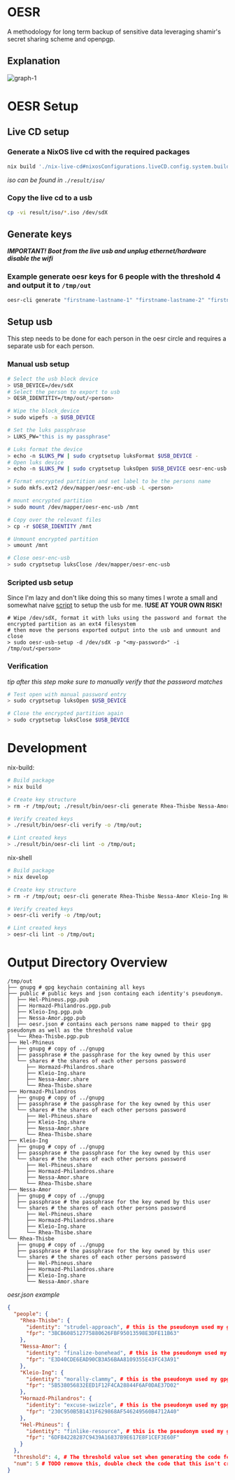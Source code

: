 # OESR

A methodology for long term backup of sensitive data leveraging shamir's secret sharing scheme and openpgp.

## Explanation

![graph-1](./media/ssss-split-graph.png)

# OESR Setup

## Live CD setup

### Generate a NixOS live cd with the required packages
```sh
nix build './nix-live-cd#nixosConfigurations.liveCD.config.system.build.isoImage' 
```
_iso can be found in `./result/iso/`_ 

### Copy the live cd to a usb
```sh
cp -vi result/iso/*.iso /dev/sdX
```

## Generate keys

***IMPORTANT! Boot from the live usb and unplug ethernet/hardware disable the wifi***

### Example generate oesr keys for 6 people with the threshold 4 and output it to `/tmp/out`
```sh
oesr-cli generate "firstname-lastname-1" "firstname-lastname-2" "firstname-lastname-3" "firstname-lastname-4" "firstname-lastname-5" "firstname-lastname-6" -t 4 -o /tmp/out
```

## Setup usb

This step needs to be done for each person in the oesr circle and requires a separate usb for each person.

### Manual usb setup

```sh
# Select the usb block device
> USB_DEVICE=/dev/sdX
# Select the person to export to usb
> OESR_IDENTITIY=/tmp/out/<person>

# Wipe the block_device
> sudo wipefs -a $USB_DEVICE

# Set the luks passphrase
> LUKS_PW="this is my passphrase"

# Luks format the device
> echo -n $LUKS_PW | sudo cryptsetup luksFormat $USB_DEVICE -
# Open luks device
> echo -n $LUKS_PW | sudo cryptsetup luksOpen $USB_DEVICE oesr-enc-usb -

# Format encrypted partition and set label to be the persons name
> sudo mkfs.ext2 /dev/mapper/oesr-enc-usb -L <person>

# mount encrypted partition
> sudo mount /dev/mapper/oesr-enc-usb /mnt

# Copy over the relevant files
> cp -r $OESR_IDENTITY /mnt

# Unmount encrypted partition
> umount /mnt

# Close oesr-enc-usb
> sudo cryptsetup luksClose /dev/mapper/oesr-enc-usb

```

### Scripted usb setup
Since I'm lazy and don't like doing this so many times I wrote a small and somewhat naive [script](./oesr_usb_setup.py) to setup the usb for me. **!USE AT YOUR OWN RISK!**
```
# Wipe /dev/sdX, format it with luks using the password and format the encrypted partition as an ext4 filesystem
# then move the persons exported output into the usb and unmount and close
> sudo oesr-usb-setup -d /dev/sdX -p "<my-password>" -i /tmp/out/<person>
```

### Verification
_tip after this step make sure to manually verify that the password matches_

```sh
# Test open with manual password entry
> sudo cryptsetup luksOpen $USB_DEVICE

# Close the encrypted partition again
> sudo cryptsetup luksClose $USB_DEVICE
```

# Development

nix-build:
```sh
# Build package
> nix build

# Create key structure
> rm -r /tmp/out; ./result/bin/oesr-cli generate Rhea-Thisbe Nessa-Amor Kleio-Ing Hormazd-Philandros Hel-Phineus -t 4 -o /tmp/out;

# Verify created keys
> ./result/bin/oesr-cli verify -o /tmp/out;

# Lint created keys
> ./result/bin/oesr-cli lint -o /tmp/out;
```

nix-shell
```sh
# Build package
> nix develop

# Create key structure
> rm -r /tmp/out; oesr-cli generate Rhea-Thisbe Nessa-Amor Kleio-Ing Hormazd-Philandros Hel-Phineus -t 4 -o /tmp/out;

# Verify created keys
> oesr-cli verify -o /tmp/out;

# Lint created keys
> oesr-cli lint -o /tmp/out;
```

# Output Directory Overview

```
/tmp/out
├── gnupg # gpg keychain containing all keys
├── public # public keys and json containg each identity's pseudonym.
│  ├── Hel-Phineus.pgp.pub
│  ├── Hormazd-Philandros.pgp.pub
│  ├── Kleio-Ing.pgp.pub
│  ├── Nessa-Amor.pgp.pub
│  ├── oesr.json # contains each persons name mapped to their gpg pseudonym as well as the threshold value
│  └── Rhea-Thisbe.pgp.pub
├── Hel-Phineus
│  ├── gnupg # copy of ../gnupg
│  ├── passphrase # the passphrase for the key owned by this user
│  └── shares # the shares of each other persons password
│     ├── Hormazd-Philandros.share
│     ├── Kleio-Ing.share
│     ├── Nessa-Amor.share
│     └── Rhea-Thisbe.share
├── Hormazd-Philandros
│  ├── gnupg # copy of ../gnupg
│  ├── passphrase # the passphrase for the key owned by this user
│  └── shares # the shares of each other persons password
│     ├── Hel-Phineus.share
│     ├── Kleio-Ing.share
│     ├── Nessa-Amor.share
│     └── Rhea-Thisbe.share
├── Kleio-Ing
│  ├── gnupg # copy of ../gnupg
│  ├── passphrase # the passphrase for the key owned by this user
│  └── shares # the shares of each other persons password
│     ├── Hel-Phineus.share
│     ├── Hormazd-Philandros.share
│     ├── Nessa-Amor.share
│     └── Rhea-Thisbe.share
├── Nessa-Amor
│  ├── gnupg # copy of ../gnupg
│  ├── passphrase # the passphrase for the key owned by this user
│  └── shares # the shares of each other persons password
│     ├── Hel-Phineus.share
│     ├── Hormazd-Philandros.share
│     ├── Kleio-Ing.share
│     └── Rhea-Thisbe.share
└── Rhea-Thisbe
   ├── gnupg # copy of ../gnupg
   ├── passphrase # the passphrase for the key owned by this user
   └── shares # the shares of each other persons password
      ├── Hel-Phineus.share
      ├── Hormazd-Philandros.share
      ├── Kleio-Ing.share
      └── Nessa-Amor.share
```

_oesr.json example_
```json
{
  "people": {
    "Rhea-Thisbe": {
      "identity": "strudel-approach", # this is the pseudonym used my gpg
      "fpr": "3BCB608512775880626FBF95013598E3DFE11B63"
    },
    "Nessa-Amor": {
      "identity": "finalize-bonehead", # this is the pseudonym used my gpg
      "fpr": "E3D40CDE6EAD90CB3A56BAA8109355E43FC43A91"
    },
    "Kleio-Ing": {
      "identity": "morally-clammy", # this is the pseudonym used my gpg
      "fpr": "5B538056832EED1F12F4CA28844F6AF0DAE37D02"
    },
    "Hormazd-Philandros": {
      "identity": "excuse-swizzle", # this is the pseudonym used my gpg
      "fpr": "230C950B5B1431F629868AF546249560B4712A40"
    },
    "Hel-Phineus": {
      "identity": "finlike-resource", # this is the pseudonym used my gpg
      "fpr": "6DF84228287C9439A16837B9E617E8F1CEF3E60F"
    }
  },
  "threshold": 4, # The threshold value set when generating the code for the first time.
  "num": 5 # TODO remove this, double check the code that this isn't created anymore
}
```

